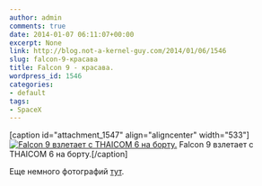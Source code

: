 ```yaml
---
author: admin
comments: true
date: 2014-01-07 06:11:07+00:00
excerpt: None
link: http://blog.not-a-kernel-guy.com/2014/01/06/1546
slug: falcon-9-красава
title: Falcon 9 - красава.
wordpress_id: 1546
categories:
- default
tags:
- SpaceX
---
```


[caption id="attachment_1547" align="aligncenter" width="533"][![Falcon 9 взлетает с THAICOM 6 на борту.](http://blog.not-a-kernel-guy.com/wp-content/uploads/2014/01/F9_Thaicom6.jpg)](http://blog.not-a-kernel-guy.com/wp-content/uploads/2014/01/F9_Thaicom6.jpg) Falcon 9 взлетает с THAICOM 6 на борту.[/caption]

Еще немного фотографий [тут](http://spaceflightnow.com/falcon9/008/remotes/#.UsuYjPRDvVV).
